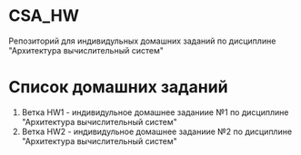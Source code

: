 # CSA_HW 
Репозиторий для индивидульных домашних заданий по дисциплине "Архитектура вычислительный систем"
# Список домашних заданий
1. Ветка HW1 - индивидульное домашнее заданиие №1 по дисциплине "Архитектура вычислительный систем"
2. Ветка HW2 - индивидульное домашнее заданиие №2 по дисциплине "Архитектура вычислительный систем"
